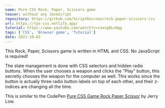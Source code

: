 ```yaml
---
name: Pure CSS Rock, Paper, Scissors game
teaser: without any JavaScript
repository: https://github.com/ScriptRaccoon/rock-paper-scissors-css
url: https://rps-css.netlify.app/
tutorial: https://www.youtube.com/watch?v=raxsg0Lxdqg
tags: ['CSS', 'Browser game', 'Tutorial']
date: 2022-10-02
---
```


This Rock, Paper, Scissors game is written in HTML and CSS. No JavaScript is required!

The state management is done with CSS selectors and hidden radio buttons. When the user chooses a weapon and clicks the "Play" button, this secretly chooses the weapon for the computer as well. This works since the button is actually three radio button labels on top of each other, and their z-indices are changing all the time.

This is similar to the CodePen [Pure CSS Game Rock Paper Scissor](https://codepen.io/jerrylow/pen/goKRwN) by Jerry Low.
